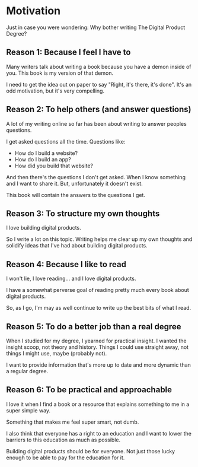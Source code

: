 # Motivation

Just in case you were wondering: Why bother writing The Digital Product Degree?

## Reason 1: Because I feel I have to

Many writers talk about writing a book because you have a demon inside of you. This book is my version of that demon.

I need to get the idea out on paper to say "Right, it's there, it's done". It's an odd motivation, but it's very compelling.

## Reason 2: To help others (and answer questions)

A lot of my writing online so far has been about writing to answer peoples questions.

I get asked questions all the time. Questions like:

* How do I build a website?
* How do I build an app?
* How did you build that website?

And then there's the questions I don't get asked. When I know something and I want to share it. But, unfortunately it doesn't exist.

This book will contain the answers to the questions I get.

## Reason 3: To structure my own thoughts

I love building digital products.

So I write a lot on this topic. Writing helps me clear up my own thoughts and solidify ideas that I've had about building digital products.

## Reason 4: Because I like to read

I won't lie, I love reading... and I love digital products.

I have a somewhat perverse goal of reading pretty much every book about digital products.

So, as I go, I'm may as well continue to write up the best bits of what I read.

## Reason 5: To do a better job than a real degree

When I studied for my degree, I yearned for practical insight. I wanted the insight scoop, not theory and history. Things I could use straight away, not things I might use, maybe (probably not).

I want to provide information that's more up to date and more dynamic than a regular degree.

## Reason 6: To be practical and approachable

I love it when I find a book or a resource that explains something to me in a super simple way.

Something that makes me feel super smart, not dumb.

I also think that everyone has a right to an education and I want to lower the barriers to this education as much as possible.

Building digital products should be for everyone. Not just those lucky enough to be able to pay for the education for it.